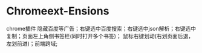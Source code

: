 # Chromeext-Ensions
chrome插件
隐藏百度等广告；右键选中百度搜索；右键选中json解析；右键选中复制；页面左上角侧书签栏(同时打开多个书签)； 鼠标右键划动(右划页面后退，左划前进)；前端跨域;

